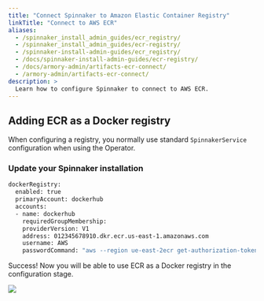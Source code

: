 ```yaml
---
title: "Connect Spinnaker to Amazon Elastic Container Registry"
linkTitle: "Connect to AWS ECR"
aliases:
  - /spinnaker_install_admin_guides/ecr_registry/
  - /spinnaker_install_admin_guides/ecr-registry/
  - /spinnaker-install-admin-guides/ecr_registry/
  - /docs/spinnaker-install-admin-guides/ecr-registry/
  - /docs/armory-admin/artifacts-ecr-connect/
  - /armory-admin/artifacts-ecr-connect/
description: >
  Learn how to configure Spinnaker to connect to AWS ECR.
---
```


## Adding ECR as a Docker registry

When configuring a registry, you normally use standard `SpinnakerService`
configuration when using the Operator.

### Update your Spinnaker installation

```bash
dockerRegistry:
  enabled: true
  primaryAccount: dockerhub
  accounts:
  - name: dockerhub
    requiredGroupMembership:
    providerVersion: V1
    address: 012345678910.dkr.ecr.us-east-1.amazonaws.com
    username: AWS
    passwordCommand: "aws --region ue-east-2ecr get-authorization-token --output text --query 'authorizationData[].authorizationToken' | base64 -d | sed 's/^AWS://"
```

Success! Now you will be able to use ECR as a Docker registry in the configuration stage.

![](/images/armory-admin/artifacts/ecr-test.png)
